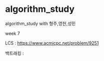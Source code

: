 # algorithm_study
algorithm_study with 형주,영헌,성민


week 7

LCS : https://www.acmicpc.net/problem/9251

백트래킹 : 
